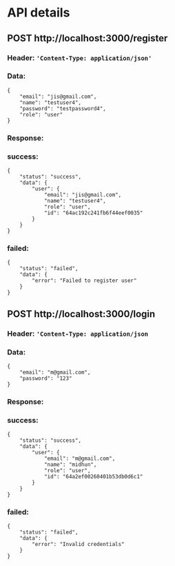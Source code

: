 # API details

## POST http://localhost:3000/register

### **Header:** `'Content-Type: application/json'`

### **Data:**

```
{
    "email": "jis@gmail.com",
    "name": "testuser4",
    "password": "testpassword4",
    "role": "user"
}

```

### **Response:** 

### success:

```
{
    "status": "success",
    "data": {
        "user": {
            "email": "jis@gmail.com",
            "name": "testuser4",
            "role": "user",
            "id": "64ac192c241fb6f44eef0035"
        }
    }
}

```

### failed:

```
{
    "status": "failed",
    "data": {
        "error": "Failed to register user"
    }
}

```

## POST http://localhost:3000/login

### **Header:** `'Content-Type: application/json`

### **Data:**

```
{
    "email": "m@gmail.com",
    "password": "123"
}

```

### **Response:** 

### success:

```
{
    "status": "success",
    "data": {
        "user": {
            "email": "m@gmail.com",
            "name": "midhun",
            "role": "user",
            "id": "64a2ef00260401b53db0d6c1"
        }
    }
}

```

### failed:

```
{
    "status": "failed",
    "data": {
        "error": "Invalid credentials"
    }
}

```